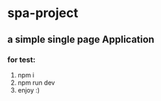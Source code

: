 # spa-project
## a simple single page Application
### for test:
1. npm i
1. npm run dev
1. enjoy :)
